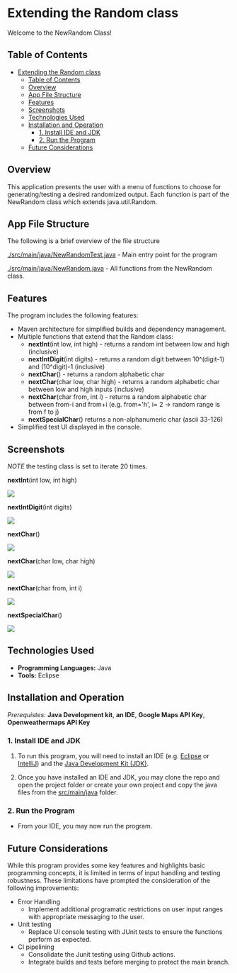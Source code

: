 # Extending the Random class

Welcome to the NewRandom Class!

## Table of Contents
- [Extending the Random class](#extending-the-random-class)
  - [Table of Contents](#table-of-contents)
  - [Overview](#overview)
  - [App File Structure](#app-file-structure)
  - [Features](#features)
  - [Screenshots](#screenshots)
  - [Technologies Used](#technologies-used)
  - [Installation and Operation](#installation-and-operation)
    - [1. Install IDE and JDK](#1-install-ide-and-jdk)
    - [2. Run the Program](#2-run-the-program)
  - [Future Considerations](#future-considerations)
  
## Overview

This application presents the user with a menu of functions to choose for generating/testing a desired randomized output. Each function is part of the NewRandom class which extends java.util.Random.

## App File Structure
The following is a brief overview of the file structure

[./src/main/java/NewRandomTest.java](https://github.com/voyagerfan/Extending-the-Random-Class/blob/main/src/main/java/NewRandomTest.java) - Main entry point for the program

[./src/main/java/NewRandom.java](https://github.com/voyagerfan/Extending-the-Random-Class/blob/main/src/main/java/NewRandom.java) - All functions from the NewRandom class.

## Features

The program includes the following features:

* Maven architecture for simplified builds and dependency management.
* Multiple functions that extend that the Random class:
  * **nextInt**(int low, int high) - returns a random int between low and high (inclusive)
  * **nextIntDigit**(int digits) - returns a random digit between 10^(digit-1) and (10^digit)-1 (inclusive)
  * **nextChar**() - returns a random alphabetic char
  * **nextChar**(char low, char high) - returns a random alphabetic char between low and high inputs (inclusive)
  * **nextChar**(char from, int i) - returns a random alphabetic char between from-i and from+i (e.g. from='h', i= 2 -> random range is from f to j)
  * **nextSpecialChar**() returns a non-alphanumeric char (ascii 33-126)
* Simplified test UI displayed in the console.

## Screenshots
*NOTE* the testing class is set to iterate 20 times.

**nextInt**(int low, int high) 

![](./screenshots/nextInt().png)

**nextIntDigit**(int digits)

![](./screenshots/nextIntDigits().png)

**nextChar**() 

![](./screenshots/nextChar().png)

**nextChar**(char low, char high) 

![](./screenshots/nextCar(from-to).png) 

**nextChar**(char from, int i)

![](./screenshots/nextChar(char-to-i).png) 

**nextSpecialChar**()

![](./screenshots/nextSpecialChar().png) 

## Technologies Used

- **Programming Languages:** Java
- **Tools:** Eclipse

## Installation and Operation

*Prerequistes:* **Java Development kit**, **an IDE**, **Google Maps API Key**, **Openweathermaps API Key**  

### 1. Install IDE and JDK

1) To run this program, you will need to install an IDE (e.g. [Eclipse](https://www.eclipse.org/downloads/) or [IntelliJ](https://www.jetbrains.com/help/idea/installation-guide.html#toolbox)) and the [Java Development Kit (JDK)](https://www.oracle.com/java/technologies/downloads/).

2) Once you have installed an IDE and JDK, you may clone the repo and open the project folder or create your own project and copy the java files from the [src/main/java](https://github.com/voyagerfan/Extending-the-Random-Class/tree/main/src/main/java) folder. 


### 2. Run the Program
* From your IDE, you may now run the program.

## Future Considerations
While this program provides some key features and highlights basic programming concepts, it is limited in terms of input handling and testing robustness. These limitations have prompted the consideration of the following improvements:

* Error Handling
  * Implement additional programatic restrictions on user input ranges with appropriate messaging to the user.
* Unit testing
  * Replace UI console testing with JUnit tests to ensure the functions perform as expected.
* CI pipelining
  * Consolidate the Junit testing using Github actions.
  * Integrate builds and tests before merging  to protect the main branch.









